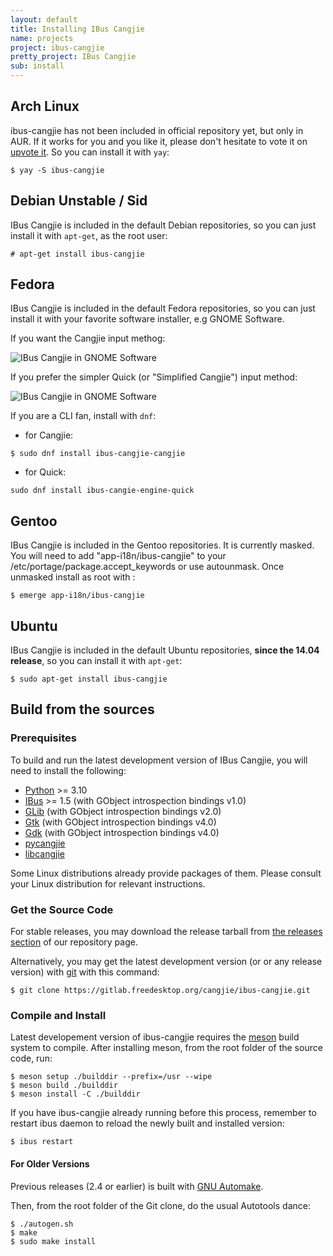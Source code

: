```yaml
---
layout: default
title: Installing IBus Cangjie
name: projects
project: ibus-cangjie
pretty_project: IBus Cangjie
sub: install
---
```


## Arch Linux

ibus-cangjie has not been included in official repository yet, but only in AUR.
If it works for you and you like it, please don't hesitate to vote it on
[upvote it](https://aur.archlinux.org/packages/ibus-cangjie/).
So you can install it with `yay`:

```
$ yay -S ibus-cangjie
```

## Debian Unstable / Sid

IBus Cangjie is included in the default Debian repositories, so you can just
install it with `apt-get`, as the root user:

```
# apt-get install ibus-cangjie
```

## Fedora

IBus Cangjie is included in the default Fedora repositories, so you can just
install it with your favorite software installer, e.g GNOME Software.

If you want the Cangjie input methog:

![IBus Cangjie in GNOME Software](/images/software-cangjie.png")

If you prefer the simpler Quick (or "Simplified Cangjie") input method:

![IBus Cangjie in GNOME Software](/images/software-quick.png")


If you are a CLI fan, install with `dnf`:

* for Cangjie:

```
$ sudo dnf install ibus-cangjie-cangjie
```

* for Quick:

```
sudo dnf install ibus-cangie-engine-quick
```

## Gentoo

IBus Cangjie is included in the Gentoo repositories. It is currently masked.
You will need to add "app-i18n/ibus-cangjie" to your /etc/portage/package.accept_keywords
or use autounmask. Once unmasked install as root with :

```
$ emerge app-i18n/ibus-cangjie
```

## Ubuntu

IBus Cangjie is included in the default Ubuntu repositories, **since
the 14.04 release**, so you can install it with `apt-get`:

```
$ sudo apt-get install ibus-cangjie
```

## Build from the sources

### Prerequisites

To build and run the latest development version of IBus Cangjie, you will need
to install the following:

* [Python][python] >= 3.10
* [IBus][ibus] >= 1.5 (with GObject introspection bindings v1.0)
* [GLib][glib] (with GObject introspection bindings v2.0)
* [Gtk][gtk] (with GObject introspection bindings v4.0)
* [Gdk][gdk] (with GObject introspection bindings v4.0)
* [pycangjie][pycangjie]
* [libcangjie][libcangjie]

Some Linux distributions already provide packages of them. Please consult your
Linux distribution for relevant instructions.

[python]: https://www.python.org/
[ibus]: https://github.com/ibus/ibus/wiki/ReadMe
[glib]: https://gitlab.gnome.org/GNOME/glib
[gtk]: https://www.gtk.org/
[gdk]: https://docs.gtk.org/gdk3/
[pycangjie]: https://cangjie.pages.freedesktop.org/projects/pycangjie/
[libcangjie]: https://cangjie.pages.freedesktop.org/projects/libcangjie/

### G​et the Source Code

For stable releases, you may download the release tarball from
[the releases section][releases] of our repository page.

Alternatively, you may get the latest development version (or or any release
version) with [git][git] with this command:

```
$ git clone https://gitlab.freedesktop.org/cangjie/ibus-cangjie.git
```

### Compile and Install

L​atest developement version of ibus-cangjie requires the [meson][meson]
build system to compile. After installing meson, from the root folder of the
source code, run:

```
$ meson setup ./builddir --prefix=/usr --wipe
$ meson build ./builddir
$ meson install -C ./builddir
```

If you have ibus-cangjie already running before this process, remember to
restart ibus daemon to reload the newly built and installed version:

```
$ ibus restart
```

#### For Older Versions

Previous releases (2.4 or earlier) is built with [GNU Automake][automake].

Then, from the root folder of the Git clone, do the usual Autotools dance:

```
$ ./autogen.sh
$ make
$ sudo make install
```

[releases]: https://gitlab.freedesktop.org/cangjie/ibus-cangjie/-/releases
[meson]: https://mesonbuild.com/
[git]: https://git-scm.com/
[automake]: https://www.gnu.org/software/automake/manual/html_node/index.html